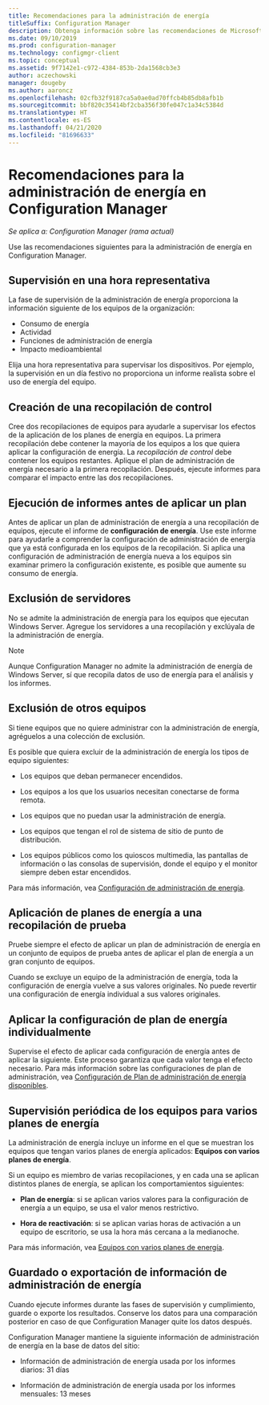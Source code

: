 ```yaml
---
title: Recomendaciones para la administración de energía
titleSuffix: Configuration Manager
description: Obtenga información sobre las recomendaciones de Microsoft para la administración de energía en Configuration Manager.
ms.date: 09/10/2019
ms.prod: configuration-manager
ms.technology: configmgr-client
ms.topic: conceptual
ms.assetid: 9f7142e1-c972-4384-853b-2da1568cb3e3
author: aczechowski
manager: dougeby
ms.author: aaroncz
ms.openlocfilehash: 02cfb32f9187ca5a0ae0ad70ffcb4b85db8afb1b
ms.sourcegitcommit: bbf820c35414bf2cba356f30fe047c1a34c5384d
ms.translationtype: HT
ms.contentlocale: es-ES
ms.lasthandoff: 04/21/2020
ms.locfileid: "81696633"
---
```

# <a name="recommendations-for-power-management-in-configuration-manager"></a>Recomendaciones para la administración de energía en Configuration Manager

*Se aplica a: Configuration Manager (rama actual)*

Use las recomendaciones siguientes para la administración de energía en Configuration Manager.  

## <a name="monitor-at-a-representative-time"></a>Supervisión en una hora representativa

La fase de supervisión de la administración de energía proporciona la información siguiente de los equipos de la organización:

- Consumo de energía
- Actividad
- Funciones de administración de energía
- Impacto medioambiental

Elija una hora representativa para supervisar los dispositivos. Por ejemplo, la supervisión en un día festivo no proporciona un informe realista sobre el uso de energía del equipo.

## <a name="create-a-control-collection"></a>Creación de una recopilación de control

Cree dos recopilaciones de equipos para ayudarle a supervisar los efectos de la aplicación de los planes de energía en equipos. La primera recopilación debe contener la mayoría de los equipos a los que quiera aplicar la configuración de energía. La *recopilación de control* debe contener los equipos restantes. Aplique el plan de administración de energía necesario a la primera recopilación. Después, ejecute informes para comparar el impacto entre las dos recopilaciones.  

## <a name="run-reports-before-you-apply-a-plan"></a>Ejecución de informes antes de aplicar un plan

Antes de aplicar un plan de administración de energía a una recopilación de equipos, ejecute el informe de **configuración de energía**. Use este informe para ayudarle a comprender la configuración de administración de energía que ya está configurada en los equipos de la recopilación. Si aplica una configuración de administración de energía nueva a los equipos sin examinar primero la configuración existente, es posible que aumente su consumo de energía.  

## <a name="exclude-servers"></a>Exclusión de servidores

No se admite la administración de energía para los equipos que ejecutan Windows Server. Agregue los servidores a una recopilación y exclúyala de la administración de energía.  

> [!NOTE]
> Aunque Configuration Manager no admite la administración de energía de Windows Server, sí que recopila datos de uso de energía para el análisis y los informes.

## <a name="exclude-other-computers"></a>Exclusión de otros equipos

Si tiene equipos que no quiere administrar con la administración de energía, agréguelos a una colección de exclusión.  

Es posible que quiera excluir de la administración de energía los tipos de equipo siguientes:

- Los equipos que deban permanecer encendidos.  

- Los equipos a los que los usuarios necesitan conectarse de forma remota.  

- Los equipos que no puedan usar la administración de energía.  

- Los equipos que tengan el rol de sistema de sitio de punto de distribución.  

- Los equipos públicos como los quioscos multimedia, las pantallas de información o las consolas de supervisión, donde el equipo y el monitor siempre deben estar encendidos.  

Para más información, vea [Configuración de administración de energía](configuring-power-management.md).  

## <a name="apply-power-plans-to-a-test-collection"></a>Aplicación de planes de energía a una recopilación de prueba

Pruebe siempre el efecto de aplicar un plan de administración de energía en un conjunto de equipos de prueba antes de aplicar el plan de energía a un gran conjunto de equipos.  

Cuando se excluye un equipo de la administración de energía, toda la configuración de energía vuelve a sus valores originales. No puede revertir una configuración de energía individual a sus valores originales.  

## <a name="apply-power-plan-settings-individually"></a>Aplicar la configuración de plan de energía individualmente

Supervise el efecto de aplicar cada configuración de energía antes de aplicar la siguiente. Este proceso garantiza que cada valor tenga el efecto necesario. Para más información sobre las configuraciones de plan de administración, vea [Configuración de Plan de administración de energía disponibles](create-and-apply-power-plans.md#BKMK_Plans).  

## <a name="regularly-monitor-computers-for-multiple-power-plans"></a>Supervisión periódica de los equipos para varios planes de energía

La administración de energía incluye un informe en el que se muestran los equipos que tengan varios planes de energía aplicados: **Equipos con varios planes de energía**.

Si un equipo es miembro de varias recopilaciones, y en cada una se aplican distintos planes de energía, se aplican los comportamientos siguientes:  

- **Plan de energía**: si se aplican varios valores para la configuración de energía a un equipo, se usa el valor menos restrictivo.  

- **Hora de reactivación**: si se aplican varias horas de activación a un equipo de escritorio, se usa la hora más cercana a la medianoche.  

Para más información, vea [Equipos con varios planes de energía](monitor-and-plan-for-power-management.md#BKMK_Multiple).  

## <a name="save-or-export-power-management-information"></a>Guardado o exportación de información de administración de energía

Cuando ejecute informes durante las fases de supervisión y cumplimiento, guarde o exporte los resultados. Conserve los datos para una comparación posterior en caso de que Configuration Manager quite los datos después.  

Configuration Manager mantiene la siguiente información de administración de energía en la base de datos del sitio:

- Información de administración de energía usada por los informes diarios: 31 días

- Información de administración de energía usada por los informes mensuales: 13 meses
